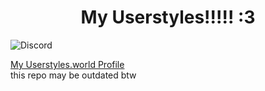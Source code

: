 <h1 align="center">My Userstyles!!!!! :3</h1>

![Discord](https://img.shields.io/discord/1177690010963677297?style=flat&logo=Discord&logoColor=white&label=server%20where%20u%20can%20find%20me%20doin%20updates&labelColor=5865F2)

[My Userstyles.world Profile](https://userstyles.world/user/thebisexual)\
this repo may be outdated btw
